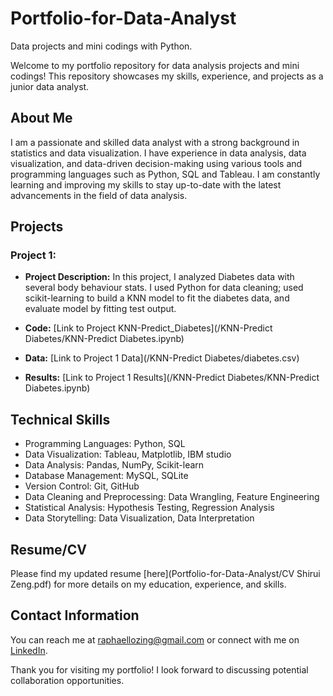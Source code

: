 # Portfolio-for-Data-Analyst
Data projects and mini codings with Python.

Welcome to my portfolio repository for data analysis projects and mini codings! This repository showcases my skills, experience, and projects as a junior data analyst.

## About Me

I am a passionate and skilled data analyst with a strong background in statistics and data visualization. I have experience in data analysis, data visualization, and data-driven decision-making using various tools and programming languages such as Python, SQL and Tableau. I am constantly learning and improving my skills to stay up-to-date with the latest advancements in the field of data analysis.

## Projects

### Project 1: 

- **Project Description:** In this project, I analyzed Diabetes data with several body behaviour stats. I used Python for data cleaning; used scikit-learning to build a KNN model to fit the diabetes data, and evaluate model by fitting test output. 

- **Code:** [Link to Project KNN-Predict_Diabetes](/KNN-Predict Diabetes/KNN-Predict Diabetes.ipynb)

- **Data:** [Link to Project 1 Data](/KNN-Predict Diabetes/diabetes.csv)

- **Results:** [Link to Project 1 Results](/KNN-Predict Diabetes/KNN-Predict Diabetes.ipynb)


## Technical Skills

- Programming Languages: Python, SQL
- Data Visualization: Tableau, Matplotlib, IBM studio
- Data Analysis: Pandas, NumPy, Scikit-learn
- Database Management: MySQL, SQLite
- Version Control: Git, GitHub
- Data Cleaning and Preprocessing: Data Wrangling, Feature Engineering
- Statistical Analysis: Hypothesis Testing, Regression Analysis
- Data Storytelling: Data Visualization, Data Interpretation

## Resume/CV

Please find my updated resume [here](Portfolio-for-Data-Analyst/CV Shirui Zeng.pdf) for more details on my education, experience, and skills.

## Contact Information

You can reach me at [raphaellozing@gmail.com](mailto:raphaellozing@gmail.com) or connect with me on [LinkedIn](https://www.linkedin.com/in/shirui-zeng-0888a2196/).

Thank you for visiting my portfolio! I look forward to discussing potential collaboration opportunities.
